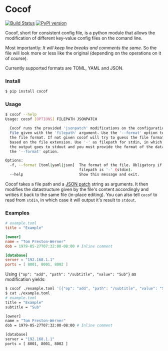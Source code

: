 # Cocof
[![Build Status](https://travis-ci.org/astzweig/cocof-py.svg?branch=master)](https://travis-ci.org/astzweig/cocof-py)
[![PyPI version](https://badge.fury.io/py/cocof.svg)](https://badge.fury.io/py/cocof)

Cocof, short for consistent config file, is a python module that allows the
modification of different key-value config files on the comand line.

Most importantly: _It will keep line breaks and comments the same._ So the file
will look more or less like the original (depending on the operations on it of
course).

Currently supported formats are TOML, YAML and JSON.

### Install
```bash
$ pip install cocof
```

### Usage
```bash
$ cocof --help
Usage: cocof [OPTIONS] FILEPATH JSONPATCH

  Cocof runs the provided 'jsonpatch' modifications on the configuration
  file given with the 'filepath' argument. Use the '--format' option to tell
  the file format. If not given cocof will try to guess the file format
  based on the file extension. Use '-' as filepath for stdin, in which case
  the output goes to stdout and you must provide the format of the data via
  the '--format' option.

Options:
  -f, --format [toml|yaml|json]  The format of the file. Obligatory if
                                 filepath is '-' (stdin).
  --help                         Show this message and exit.
```

Cocof takes a file path and a [JSON patch][json_patch] string as arguments.
It then modifies the datastructure given by the file's content accordingly and
writies it back to the same file (in-place editing).
You can also tell `cocof` to read from `stdin`, in which case it will output
it's result to `stdout`.


### Examples
```TOML
# example.toml
title = "Example"

[owner]
name = "Tom Preston-Werner"
dob = 1979-05-27T07:32:00-08:00 # Inline comment

[database]
server = "192.168.1.1"
ports = [ 8001, 8001, 8002 ]
```

Using `{"op": "add", "path": "/subtitle", "value": "Sub"}` as modification
yields:

```bash
$ cocof ./example.toml '[{"op": "add", "path": "/subtitle", "value": "Sub"}]'`
$ cat ./example.toml
# example.toml
title = "Example"
subtitle = "Sub"

[owner]
name = "Tom Preston-Werner"
dob = 1979-05-27T07:32:00-08:00 # Inline comment

[database]
server = "192.168.1.1"
ports = [ 8001, 8001, 8002 ]
```

[json_patch]: https://tools.ietf.org/html/rfc6902
